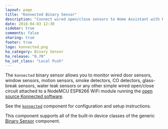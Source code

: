 ```yaml
---
layout: page
title: "Konnected Binary Sensor"
description: "Connect wired open/close sensors to Home Assistant with Konnected and a NodeMCU ESP8266"
date: 2018-04-03 12:30
sidebar: true
comments: false
sharing: true
footer: true
logo: konnected.png
ha_category: Binary Sensor
ha_release: "0.70"
ha_iot_class: "Local Push"
---
```


The `konnected` binary sensor allows you to monitor wired door sensors, window sensors, motion sensors, smoke detectors, CO detectors, glass-break sensors, water leak sensors or any other simple wired open/close circuit attached to a NodeMCU ESP8266 WiFi module running the [open source Konnected software](https://github.com/konnected-io/konnected-security).

See the [`konnected`](/components/konnected/) component for configuration and setup instructions.

This component supports all of the built-in device classes of the generic [Binary Sensor](/components/binary_sensor/) component.


